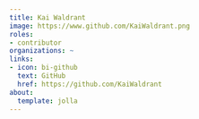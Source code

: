 ```yaml
---
title: Kai Waldrant
image: https://www.github.com/KaiWaldrant.png
roles:
- contributor
organizations: ~
links:
- icon: bi-github
  text: GitHub
  href: https://github.com/KaiWaldrant
about:
  template: jolla
---
```


